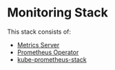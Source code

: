 # Monitoring Stack

This stack consists of:

* [Metrics Server](https://github.com/kubernetes-incubator/metrics-server)
* [Prometheus Operator](https://github.com/coreos/prometheus-operator)
* [kube-prometheus-stack](https://artifacthub.io/packages/helm/prometheus-community/kube-prometheus-stack)

